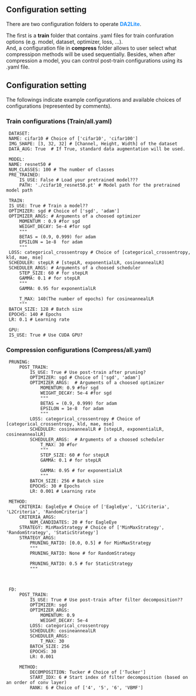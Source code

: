 
## Configuration setting

There are two configuration folders to operate <span style="color:DodgerBlue">**DA2Lite**</span>. 

The first is a **train** folder that contains .yaml files for train confuration options (e.g. model, dataset, optimizer, loss, ...).  
And, a configuration file in **compress** folder allows to user select what compressipon methods will be used sequentially. Besides, when after compression a model, you can control post-train configurations using its .yaml file.


## Configuration setting

The followings indicate example configurations and available choices of configurations (represented by comments).

### Train configurations (Train/all.yaml)


   ```shell
    DATASET:
    NAME: cifar10 # Choice of ['cifar10', 'cifar100']
    IMG_SHAPE: [3, 32, 32] # [Channel, Height, Width] of the dataset
    DATA_AUG: True  # If True, standard data augmentation will be used.

    MODEL: 
    NAME: resnet50 # 
    NUM_CLASSES: 100 # The number of classes 
    PRE_TRAINED:
        IS_USE: False # Load your pretrained model???
        PATH: './cifar10_resnet50.pt' # Model path for the pretrained model path
    
    TRAIN:
    IS_USE: True # Train a model??
    OPTIMIZER: sgd # Choice of ['sgd', 'adam']
    OPTIMIZER_ARGS: # Arguments of a choosed optimizer
        MOMENTUM : 0.9 #for sgd
        WEIGHT_DECAY: 5e-4 #for sgd
        """
        BETAS = (0.9, 0.999) for adam
        EPSILON = 1e-8  for adam
        """
    LOSS: categorical_crossentropy # Choice of [categorical_crossentropy, kld, mae, mse]
    SCHEDULER: stepLR # [stepLR, exponentialLR, cosineannealLR]
    SCHEDULER_ARGS: # Arguments of a choosed scheduler
        STEP_SIZE: 60 # for stepLR
        GAMMA: 0.1 # for stepLR
        """
        GAMMA: 0.95 for exponentialLR

        T_MAX: 140(The number of epochs) for cosineannealLR
        """ 
    BATCH_SIZE: 128 # Batch size
    EPOCHS: 140 # Epochs
    LR: 0.1 # Learning rate

    GPU:
    IS_USE: True # Use CUDA GPU?
   ```


### Compression configurations (Compress/all.yaml)


   ```shell
    PRUNING:
        POST_TRAIN:
            IS_USE: True # Use post-train after pruning?
            OPTIMIZER: sgd # Choice of ['sgd', 'adam']
            OPTIMIZER_ARGS:  # Arguments of a choosed optimizer
                MOMENTUM: 0.9 #for sgd
                WEIGHT_DECAY: 5e-4 #for sgd
                """
                BETAS = (0.9, 0.999) for adam
                EPSILON = 1e-8  for adam
                """
            LOSS: categorical_crossentropy # Choice of [categorical_crossentropy, kld, mae, mse]
            SCHEDULER: cosineannealLR # [stepLR, exponentialLR, cosineannealLR]
            SCHEDULER_ARGS:  # Arguments of a choosed scheduler
                T_MAX: 30 #for 
                """
                STEP_SIZE: 60 # for stepLR
                GAMMA: 0.1 # for stepLR

                GAMMA: 0.95 # for exponentialLR
                """
            BATCH_SIZE: 256 # Batch size
            EPOCHS: 30 # Epochs
            LR: 0.001 # Learning rate
  
    METHOD:
        CRITERIA: EagleEye # Choice of ['EagleEye', 'L1Criteria', 'L2Criteria', 'RandomCriteria']
        CRITERIA_ARGS: 
            NUM_CANDIDATES: 20 # for EagleEye
        STRATEGY: MinMaxStrategy # Choice of ['MinMaxStrategy', 'RandomStrategy', 'StaticStrategy']
        STRATEGY_ARGS:
            PRUNING_RATIO: [0.0, 0.5] # for MinMaxStrategy
            """
            PRUNING_RATIO: None # for RandomStrategy

            PRUNING_RATIO: 0.5 # for StaticStrategy
            """



    FD:
        POST_TRAIN:
            IS_USE: True # Use post-train after filter decomposition??
            OPTIMIZER: sgd
            OPTIMIZER_ARGS:
                MOMENTUM: 0.9
                WEIGHT_DECAY: 5e-4
            LOSS: categorical_crossentropy 
            SCHEDULER: cosineannealLR 
            SCHEDULER_ARGS:
                T_MAX: 30
            BATCH_SIZE: 256
            EPOCHS: 30
            LR: 0.001
        
        METHOD:
            DECOMPOSITION: Tucker # Choice of ['Tucker']
            START_IDX: 6 # Start index of filter decomposition (based on an order of conv layer)
            RANK: 6 # Choice of ['4', '5', '6', 'VBMF']


   ```


